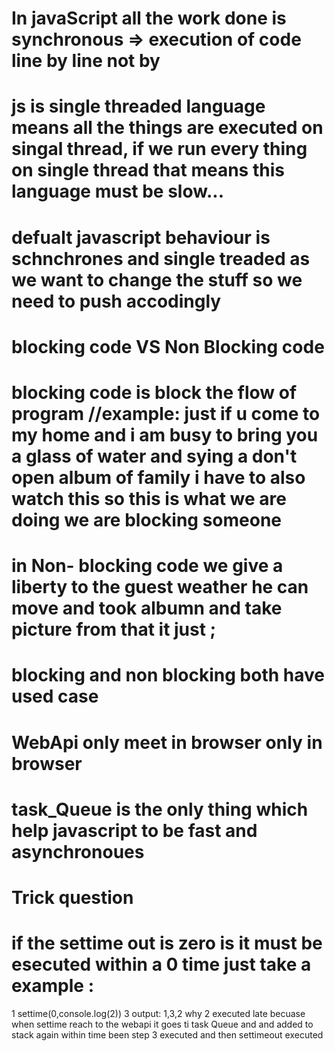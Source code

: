 <!-- here we talk all about Async code  -->

# In javaScript all the work done is synchronous => execution of code line by line not by 


# js is single threaded language means all the things are executed on singal thread, if we run every thing on single thread that means this language must be slow...

# defualt javascript behaviour is schnchrones and single treaded as we want to change the stuff so we need to push accodingly

# blocking code VS   Non Blocking code 
# blocking code is block the flow of program //example: just if u come to my home and i am busy to bring you a glass of water and sying a don't open album of family i have to also watch this so this is what we are doing we are blocking someone 

# in Non- blocking code we give a liberty to the guest weather he can move and took albumn and take picture from that it just ;

# blocking and non blocking both have used case

# WebApi only meet in browser only in browser 
# task_Queue is the only thing which help javascript to be fast and asynchronoues  

# Trick question 
# if the settime out is zero is it must be esecuted within a 0 time just take a example :
1 
settime(0,console.log(2))
3
output: 1,3,2 why 2 executed late becuase when settime reach to the webapi it goes ti task Queue and and added to stack again within time been step 3 executed and then settimeout executed
